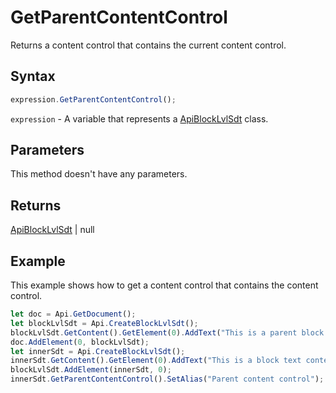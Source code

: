 # GetParentContentControl

Returns a content control that contains the current content control.

## Syntax

```javascript
expression.GetParentContentControl();
```

`expression` - A variable that represents a [ApiBlockLvlSdt](../ApiBlockLvlSdt.md) class.

## Parameters

This method doesn't have any parameters.

## Returns

[ApiBlockLvlSdt](../../ApiBlockLvlSdt/ApiBlockLvlSdt.md) \| null

## Example

This example shows how to get a content control that contains the content control.

```javascript editor-docx
let doc = Api.GetDocument();
let blockLvlSdt = Api.CreateBlockLvlSdt();
blockLvlSdt.GetContent().GetElement(0).AddText("This is a parent block text content control.");
doc.AddElement(0, blockLvlSdt);
let innerSdt = Api.CreateBlockLvlSdt();
innerSdt.GetContent().GetElement(0).AddText("This is a block text content control added in another content control.");
blockLvlSdt.AddElement(innerSdt, 0);
innerSdt.GetParentContentControl().SetAlias("Parent content control");

```
